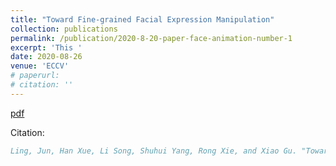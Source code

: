 ```yaml
---
title: "Toward Fine-grained Facial Expression Manipulation"
collection: publications
permalink: /publication/2020-8-20-paper-face-animation-number-1
excerpt: 'This '
date: 2020-08-26
venue: 'ECCV'
# paperurl: 
# citation: ''
---
```


[pdf](https://arxiv.org/pdf/2004.03132.pdf)

Citation: 
```bib
Ling, Jun, Han Xue, Li Song, Shuhui Yang, Rong Xie, and Xiao Gu. "Toward fine-grained facial expression manipulation." In European Conference on Computer Vision, pp. 37-53. Springer, Cham, 2020.
```